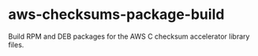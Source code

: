 # aws-checksums-package-build
Build RPM and DEB packages for the AWS C checksum accelerator library files.

